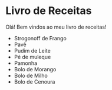 # Livro de Receitas

Olá! Bem vindos ao meu livro de receitas!

- Strogonoff de Frango
- Pavê
- Pudim de Leite
- Pé de muleque
- Pamonha
- Bolo de Morango
- Bolo de Milho
- Bolo de Cenoura
